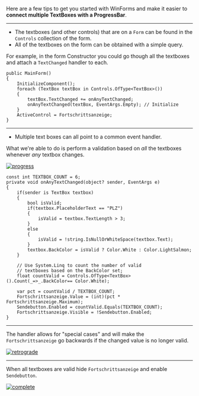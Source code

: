 Here are a few tips to get you started with WinForms and make it easier to **connect multiple TextBoxes with a ProgressBar**. 

***
- The textboxes (and other controls) that are on a `Form` can be found in the `Controls` collection of the form.
- All of the textboxes on the form can be obtained with a simple query.

For example, in the form Constructor you could go though all the textboxes and attach a `TextChanged` handler to each.

    public MainForm()
    {
        InitializeComponent();
        foreach (TextBox textBox in Controls.OfType<TextBox>()) 
        {
            textBox.TextChanged += onAnyTextChanged;
            onAnyTextChanged(textBox, EventArgs.Empty); // Initialize
        }
        ActiveControl = Fortschrittsanzeige;
    }

***
- Multiple text boxes can all point to a common event handler.

What we're able to do is perform a validation based on _all_ the textboxes whenever _any_ textbox changes. 

[![progress][1]][1]

    const int TEXTBOX_COUNT = 6;
    private void onAnyTextChanged(object? sender, EventArgs e)
    {
        if(sender is TextBox textbox)
        {
            bool isValid;
            if(textbox.PlaceholderText == "PLZ")
            {
                isValid = textbox.TextLength > 3;
            }
            else
            {
                isValid = !string.IsNullOrWhiteSpace(textbox.Text);
            }
            textbox.BackColor = isValid ? Color.White : Color.LightSalmon;
        }

        // Use System.Linq to count the number of valid
        // textboxes based on the BackColor set;
        float countValid = Controls.OfType<TextBox>().Count(_=>_.BackColor== Color.White);

        var pct = countValid / TEXTBOX_COUNT;
        Fortschrittsanzeige.Value = (int)(pct * Fortschrittsanzeige.Maximum);
        Sendebutton.Enabled = countValid.Equals(TEXTBOX_COUNT);
        Fortschrittsanzeige.Visible = !Sendebutton.Enabled;        
    }

***
The handler allows for "special cases" and will make the `Fortschrittsanzeige` go backwards if the changed value is no longer valid.

[![retrograde][2]][2]

***
When all textboxes are valid hide `Fortschrittsanzeige` and enable `Sendebutton`.

[![complete][3]][3]


  [1]: https://i.stack.imgur.com/Yoym5.png
  [2]: https://i.stack.imgur.com/6W61r.png
  [3]: https://i.stack.imgur.com/XjpPe.png